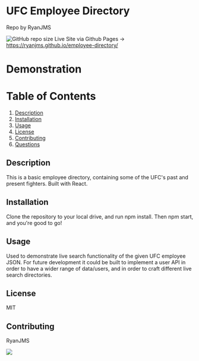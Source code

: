# UFC Employee Directory
  Repo by RyanJMS
  
  ![GitHub repo size](https://img.shields.io/github/repo-size/RyanJMS/employee-directory)
  Live Site via Github Pages -> https://ryanjms.github.io/employee-directory/
  
  
# Demonstration

# Table of Contents

1. [Description](#Description)
2. [Installation](#Installation)
3. [Usage](#Usage)
4. [License](#License)
5. [Contributing](#Contributing)
6. [Questions](#Questions)

## Description

This is a basic employee directory, containing some of the UFC's past and present fighters. Built with React.

## Installation

Clone the repository to your local drive, and run npm install. Then npm start, and you're good to go!

## Usage

Used to demonstrate live search functionality of the given UFC employee JSON. For future development it could be built to implement a user API in order to have a wider range of data/users, and in order to craft different live search directories.

## License

MIT

## Contributing

RyanJMS

<img src="https://avatars0.githubusercontent.com/u/59546790?v=4">
